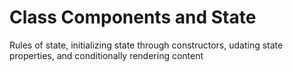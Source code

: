 # Class Components and State
Rules of state, initializing state through constructors, udating state properties, and conditionally rendering content
